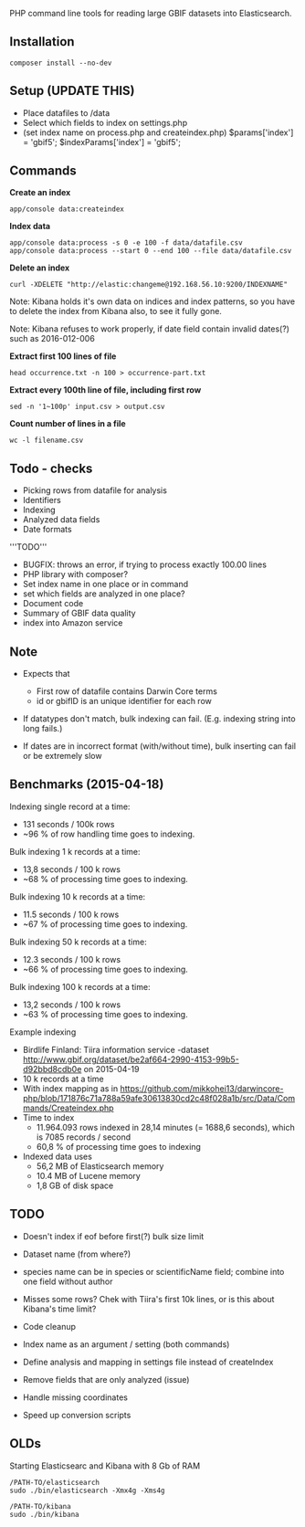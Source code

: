 
PHP command line tools for reading large GBIF datasets into Elasticsearch.

Installation
------------

	composer install --no-dev


Setup (UPDATE THIS)
------

- Place datafiles to /data
- Select which fields to index on settings.php
- (set index name on process.php and createindex.php)
	$params['index'] = 'gbif5';
	$indexParams['index']  = 'gbif5';

Commands
--------

**Create an index**

	app/console data:createindex

**Index data**

	app/console data:process -s 0 -e 100 -f data/datafile.csv
	app/console data:process --start 0 --end 100 --file data/datafile.csv

**Delete an index**

	curl -XDELETE "http://elastic:changeme@192.168.56.10:9200/INDEXNAME"

Note: Kibana holds it's own data on indices and index patterns, so you have to delete the index from Kibana also, to see it fully gone.

Note: Kibana refuses to work properly, if date field contain invalid dates(?) such as 2016-012-006

**Extract first 100 lines of file**

	head occurrence.txt -n 100 > occurrence-part.txt

**Extract every 100th line of file, including first row**

	sed -n '1~100p' input.csv > output.csv

**Count number of lines in a file**

	wc -l filename.csv


Todo - checks
-------------

- Picking rows from datafile for analysis
- Identifiers
- Indexing
- Analyzed data fields
- Date formats

'''TODO'''
- BUGFIX: throws an error, if trying to process exactly 100.00 lines
- PHP library with composer?
- Set index name in one place or in command
- set which fields are analyzed in one place?
- Document code
- Summary of GBIF data quality
- index into Amazon service


Note
----
- Expects that 
	- First row of datafile contains Darwin Core terms
	- id or gbifID is an unique identifier for each row

- If datatypes don't match, bulk indexing can fail. (E.g. indexing string into long fails.)
- If dates are in incorrect format (with/without time), bulk inserting can fail or be extremely slow

Benchmarks (2015-04-18)
-----------------------

Indexing single record at a time:
- 131 seconds / 100k rows
- ~96 % of row handling time goes to indexing.

Bulk indexing 1 k records at a time:
- 13,8 seconds / 100 k rows
- ~68 % of processing time goes to indexing.

Bulk indexing 10 k records at a time:
- 11.5 seconds / 100 k rows
- ~67 % of processing time goes to indexing.

Bulk indexing 50 k records at a time:
- 12.3 seconds / 100 k rows
- ~66 % of processing time goes to indexing.

Bulk indexing 100 k records at a time:
- 13,2 seconds / 100 k rows
- ~63 % of processing time goes to indexing.

Example indexing
- Birdlife Finland: Tiira information service -dataset http://www.gbif.org/dataset/be2af664-2990-4153-99b5-d92bbd8cdb0e on 2015-04-19 
- 10 k records at a time
- With index mapping as in https://github.com/mikkohei13/darwincore-php/blob/171876c71a788a59afe30613830cd2c48f028a1b/src/Data/Commands/Createindex.php
- Time to index
	- 11.964.093 rows indexed in 28,14 minutes (= 1688,6 seconds), which is 7085 records / second
	- 60,8 % of processing time goes to indexing
- Indexed data uses
	- 56,2 MB of Elasticsearch memory
	- 10.4 MB of Lucene memory
	- 1,8 GB of disk space

TODO
----
- Doesn't index if eof before first(?) bulk size limit
- Dataset name (from where?)
- species name can be in species or scientificName field; combine into one field without author
- Misses some rows? Chek with Tiira's first 10k lines, or is this about Kibana's time limit?
- Code cleanup

- Index name as an argument / setting (both commands)
- Define analysis and mapping in settings file instead of createIndex

- Remove fields that are only analyzed (issue)
- Handle missing coordinates
- Speed up conversion scripts



OLDs
----

Starting Elasticsearc and Kibana with 8 Gb of RAM

	/PATH-TO/elasticsearch
	sudo ./bin/elasticsearch -Xmx4g -Xms4g

	/PATH-TO/kibana
	sudo ./bin/kibana

